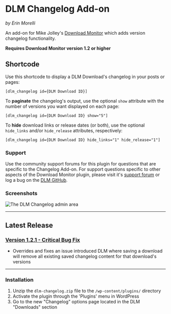 # DLM Changelog Add-on #

*by Erin Morelli*

An add-on for Mike Jolley's [Download Monitor](http://wordpress.org/plugins/download-monitor/) which adds version changelog functionality.

**Requires Download Monitor version 1.2 or higher**


## Shortcode ##

Use this shortcode to display a DLM Download's changelog in your posts or pages:

`[dlm_changelog id={DLM Download ID}]`

To **paginate** the changelog's output, use the optional `show` attribute with the number of versions you want displayed on each page:

`[dlm_changelog id={DLM Download ID} show="5"]`

To **hide** download links or release dates (or both), use the optional `hide_links` and/or `hide_release` attributes, respectively:

`[dlm_changelog id={DLM Download ID} hide_links="1" hide_release="1"]`


### Support ###

Use the community support forums for this plugin for questions that are specific to the Changelog Add-on. For support questions specific to other aspects of the Download Monitor plugin, please visit it's [support forum](http://wordpress.org/support/plugin/download-monitor) or log a bug on the [DLM GitHub](https://github.com/mikejolley/download-monitor).


### Screenshots ###

![The DLM Changelog admin area](https://bitbucket.org/repo/MGqdyg/images/1845611380-screenshot-1.jpg)



*****


## Latest Release ##


### [Version 1.2.1 - Critical Bug Fix](https://bitbucket.org/ErinMorelli/dlm-changelog/downloads/dlm-changelog.1.2.1.zip) ###
* Overrides and fixes an issue introduced DLM where saving a download will remove all existing saved changelog content for that download's versions



*****


### Installation ###

1. Unzip the `dlm-changelog.zip` file to the `/wp-content/plugins/` directory
1. Activate the plugin through the 'Plugins' menu in WordPress
1. Go to the new "Changelog" options page located in the DLM "Downloads" section